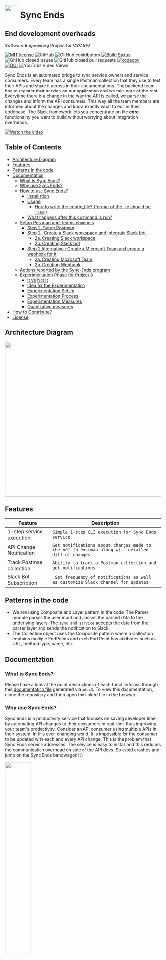# <img src="https://github.com/jaymodi98/Sync-Ends/blob/master/images/bot.png" height="42" width="42"/> Sync Ends

## End development overheads

Software Engineering Project for CSC 510

[![MIT license](https://img.shields.io/badge/License-MIT-blue.svg)](https://lbesson.mit-license.org/)
![GitHub](https://img.shields.io/badge/language-python-blue.svg)
![GitHub contributors](https://img.shields.io/github/contributors/jaymodi98/Sync-Ends)
[![Build Status](https://travis-ci.com/jaymodi98/Sync-Ends.svg?branch=master)](https://travis-ci.com/jaymodi98/Sync-Ends)
<br>
![GitHub closed issues](https://img.shields.io/github/issues-closed-raw/jaymodi98/Sync-Ends)
![GitHub closed pull requests](https://img.shields.io/github/issues-pr-closed/jaymodi98/Sync-Ends)
[![codecov](https://codecov.io/gh/jaymodi98/Sync-Ends/branch/master/graph/badge.svg?token=DP2AWTXOXL)](undefined)<br>
[![DOI](https://zenodo.org/badge/300105279.svg)](https://zenodo.org/badge/latestdoi/300105279)
![YouTube Video Views](https://img.shields.io/youtube/views/1Pd3Enj13m8?style=social)

Sync Ends is an automated bridge to sync service owners and service consumers. Every team has a single Postman collection that they use to test their APIs and share it across in their documentations. The backend team has to register their service on our application and we take care of the rest. Everytime there is a change in the way the API is called, we parse the changes and inform the API consumers. This way all the team members are informed about the changes and know exactly what to edit in their codebase. The Slack framework lets you concentrate on the **core** functionality you want to build without worrying about integration overheads.

[![Watch the video](https://github.com/jaymodi98/Sync-Ends/blob/master/images/screenshotpromo.png)](https://www.youtube.com/watch?v=1Pd3Enj13m8)

## Table of Contents
  * [Architecture Diagram](#architecture-diagram)
  * [Features](#features)
  * [Patterns in the code](#patterns-in-the-code)
  * [Documentation](#documentation)
    + [What is Sync Ends?](#what-is-sync-ends)
    + [Why use Sync Ends?](#why-use-sync-ends)
    + [How to use Sync Ends?](#how-to-use-sync-ends)
      - [Installation](#installation)
      - [Usage](#usage)
        * [How to write the config_file? (format of the file should be `.json`)](#how-to-write-the-config_file-format-of-the-file-should-be-json)
      - [What happens after this command is run?](#what-happens-after-this-command-is-run)
    + [Setup Postman and Teams channels](#setup-postman-and-teams-channels)
      - [Step 1 : Setup Postman](#step-1--setup-postman)
      - [Step 2 : Create a Slack workspace and integrate Slack bot](#step-2--create-a-slack-workspace-and-integrate-slack-bot)
        * [2a. Creating Slack workspace](#2a-creating-slack-workspace)
        * [2b. Creating Slack bot](#2b-creating-slack-bot)
      - [Step 2 Alternative : Create a Microsoft Team and create a webhook for it](#step-2-alternate--create-a-microsoft-team-and-create-a-webhook-for-it)
        * [2a. Creating Microsoft Team](#2a-creating-microsoft-team)
        * [2b. Creating Webhook](#2b-creating-webhook)
    + [Actions reported by the Sync-Ends program](#actions-reported-by-the-sync-ends-program)
    + [Experimentation Phase for Project 3](#experimentation-phase-for-project-3)
      - [It vs Not It](#it-vs-not-it)
      - [Idea for the Experimentation](#idea-for-the-experimentation)
      - [Experimentation SetUp](#experimentation-setup)
      - [Experimentation Process](#experimentation-process)
      - [Experimentation Measures](#experimentation-measures)
      - [Quantitative measures](#quantitative-measures)
  * [How to Contribute?](#how-to-contribute)
  * [License](#license)

## Architecture Diagram
<img src="https://github.com/jaymodi98/Sync-Ends/blob/master/images/architecture.PNG" height="500" width="800"/>

## Features
|Feature|Description  |
|--|--|
|1-step service execution |```Simple 1-step CLI execution for Sync Ends service```|
|API Change Notification  |```Get notifications about changes made to the API in Postman along with detailed diff of changes```|
|Track Postman collection | ```Ability to track a Postman collection and get notifications```|
|Slack Bot Subscription   |``` Set frequency of notifications as well as customize Slack channel for updates``` |

## Patterns in the code

- We are using Composite and Layer pattern in the code. The Parser module parses the user input and passes the parsed data to the underlying layers. The `sync end service` accepts the data from the parser layer and sends the notification to Slack.
- The Collection object uses the Composite pattern where a Collection contains multiple EndPoints and each End Point has attributes such as URL, method type, name, etc.

## Documentation
### What is Sync Ends?

Please have a look at the point descriptions of each function/class through this [documentation file](https://github.com/jaymodi98/Sync-Ends/blob/master/docs/src/index.html) generated via `pdoc3`. To view this documentation, clone the repository and then open the linked file in the browser.

### Why use Sync Ends?
Sync ends is a productivity service that focuses on saving developer time by automating API changes to their consumers in real-time thus improving your team's productivity. 
Consider an API consumer using multiple APIs in their system. In this ever-changing world, it is impossible for the consumer to be updated with each and every API change. This is the problem that Sync Ends service addresses. The service is easy to install and this reduces the communication overhead on side of the API devs. So avoid crashes and jump on the Sync Ends bandwagon! :)

<img src="https://github.com/jaymodi98/Sync-Ends/blob/master/src/meme.jpg" width=40% />

```Transcript(Hindi to English) - API can change anytime```

*Reference : Meme From TV Series [Mirzapur](https://www.google.com/search?q=mirzapur)*


### How to use Sync Ends?
#### Installation

Clone the repo from the GitHub

Run the following command from Directory that repo was cloned into
```
pip install -r requirements.txt
```


#### Usage

1. The package is primarily run through a CLI (single step) for ease of use.

Run the following command with required parameters.
```
python3 <path/to/main.py>  --config </path/to/your/local/config/file>
```
What is `--config`?
```
config - specifies the configuration file used by the Sync Ends service
```
##### How to write the config_file? (format of the file should be `.json`)
```
{
    "postman_api_key": "<a>",
    "slack_token": "<b>",
    "trigger_interval": <c>,
    "collections": [
        {
            "collection_name": "<d>",
            "slack_channel": "<e>",
            "microsoft_teams_webhook" : "<f>",
            "channel_type": "<g>",
            "sender_email": "<h>",
            "sender_pwd": "<i>",
            "recipient_email": "<j>"
        }
    ]
}
```
where,
- `a`: postman api key generated using steps shown in [postman setup section](#step-1--setup-postman)
- `b`: slack token generated using steps shown in [slack setup section](#step-2--create-a-slack-workspace-and-integrate-slack-bot)
- `c`: time (in seconds), after which application will periodically check for api changes
- `d`: collection name from postman collections
- `e`: slack channel in which notifications will be sent (must be a public channel)
- `f`: Microsoft teams channel webhook url [Teams setup section](#step-2-alternate--create-a-microsoft-team-and-create-a-webhook-for-it)
- `g`: string specifying which channel to send notifications to. (`slack`, `teams`, `email`, `slack_and_teams`, `slack_and_email`, `teams_and_email`, `all`)
- `h`: email address to send email notification from
- `i`: the app password generated for the senders gmail account [Application password setup section](#step-2-alternate--create-application-password-for-gmail-account)
- `j`: email address to send email notifications

In the case where you only wish to send notifications to a slack channel or teams chat the fields for the other type can be left as empty quotes.

Example for only slack:
    "microsoft_teams_webhook" : " "
would be put into the config file and the channel_type would be set to slack


#### What happens after this command is run?

This command is the entry point to a background process which fetches all the `Postman collections` using the `Postman API key` and posts a message through the `Slack bot token` configured in the `Slack channel` specified or to the `Webhook URL` for a teams chat. The background service fetches the Postman collections every `trigger interval` seconds. Since all of this happens **automatically** after running the CLI command, this means that developer on changing the API in the Postman does not have to worry about notifying any API consumers of the change. That magic is done by our bot :)

### Setup Postman and Teams channels
#### Step 1 : Setup Postman
1. Sign in to [Postman](https://identity.getpostman.com/login). You can use your existing postman account but since you will need to share API key and login credentials with the API Developer, *we suggest creating a new account*.
2. If you do not have any pre-exiting collections on Postman, create a sample/template collection or create a new blank API collection and add APIs to it.
3. To integrate with the Sync Ends service, a Postman API key is required. Generate API key by visiting this [page](https://web.postman.co/settings/me/api-keys).
4. Copy the generated API key. This is required during the time of execution of the service. Make sure you store it safely as you won't be able to view this any other time.

#### Step 2 : Create a Slack workspace and integrate Slack bot

##### 2a. Creating Slack workspace
1. Open https://slack.com/.
2. Provide your email ID. Select `Create New workspace`.
3. Check your email and enter the code to verify your email.
4. Provide your name and set a password.
5. Add some details to your workspace in the next page.
6. Provide a company name.
7. Workspace URL should be unique. Also remember this URL, this is what is used to login to your Slack instance.
8. Agree with the terms.
9. Skip the invite step.
10. You are up and running with your own instance of Slack.

##### 2b. Creating Slack bot
1. Open your `<workspace-URL>/apps` (the one you created above). For example, [https://test-visual.slack.com/apps](https://test-visual.slack.com/apps).
2. Search for bot in the search bar and select `Bots`.
3. In the Bots landing page, click on `Add configuration`.
4. Provide a Bot name. For example, `wolfpack-bot` and click on `Add Bot integration`.
5. In the `Setup instruction` page: `Copy and store the API Token`. For example, the token may look something like this: `xoxb-22672546-n1X9APk3D0tfksr81NJj6VAM`.
6. Save the Bot integration.

#### Step 2 alternate : Create a Microsoft Team and create a webhook for it

##### 2a. Creating Microsoft Team
1. Open https://teams.microsoft.com/.
2. Sign into your Microsoft Account
3. Create a new team to get API notifications at
4. Invite people who need to see those notifications to the Team
5. You have a working Microsoft Team

##### 2b. Creating webhook
1. Enter the Microsoft Team
2. Click on the three dots to the right of the channel that you wish to have API notifications sent to
3. Select Connectors
4. Search for Incoming Webhook and click add
5. Click configure on Incoming Webhook provide a name and click create
6. Coppy the URL provided and paste it into the webhook field in the confguration JSON file

#### Step 2 alternate : Create application password for gmail account
1. Go to your Google Account.
2. Select Security.
3. Under "Signing in to Google," select 2-Step Verification.
4. At the bottom of the page, select App passwords.
5. Enter a name that helps you remember where you'll use the app password.
6. Select Generate.

### Actions reported by the Sync-Ends program

* Adding a new API request to the collection
* Deleting a API from the collection
* Updating the name of an API
* Updating the URL of an API
* Updating the API method (GET, POST, etc.) of an API
* Updating the authentication method in the API
* Performing these steps quickly and in succession 

### Experimentation Phase for Project 3
Each experiment will involve 2 subjets:

* One person will act as API Developer
* 2nd person will act as API Consumer. (Also referred to as API Tester at some places)

In the experiment phase, we will be planning to evaluate the performance improvement of the API consumer (tester) in a rapidly developing environment. The experiment is planned to be run in pairs where one person will act as a developer and the other will act as an API consumer (tester).

* The job of the developer will be to change API schemas in Postman which mocks the behaviour that a change has been made in the serving of API in the actual codebase.
* The job of the tester will be to monitor these changes and note them down which mocks the behaviour that the API consumer is now aware that a change needs to be made in the codebase where this API is used.

#### It vs Not It
In the presence of our Sync Ends service, once the developer makes a change in the APIs in the Postman collection, the changes will be directly fetched from Postman and a Slack message will be sent in the channel with a detailed diff notifying the API consumer of this change.

In the absence of our service, the developer will have to manually notify changes to the API consumer and if the developer forgets to do so, the API consumer will be unaware of API changes and this would mock the fact that the API consumer will have a crash when their application tries to call the updated API with old parameters.

#### Idea for the Experimentation
The primary idea for the experiment is to provide the participants(lab rats) with a clear setup for interaction with the service. As we mentioned, the experiment is planned to be run in pairs. As a result, the team picking up this project will simply need to configure following things:

* A general Postman account with a single collection but multiple APIs. (steps)
  * The developer half of the lab rats will interact with this Postman account where they will change APIs and our Sync Ends service will take care of the rest.
  * The login credentials and api key of the postman account will need to shared with the API Developers. So please create an account(s) keeping that in mind.
* A Slack channel along with configuring a Slack Bot which interacts with our Sync Ends service. (steps)
  * For the tester half of lab rats, they will need to be added to this channel.

We leave it upto the team picking up this project to define whether they will add all pairs of participants in a common Slack channel or make multiple Slack channels for different experiments. The same goes for the Postman Collection part.

The experiment will have two phases. (1) A pair of people NOT using our system and performing the experiment (2) The same pair of people now using our system and performing the experiment. This would ensure that the same group of people who experienced the absence can now, hopefully, understand the importance of the Sync Ends service and can benefit from it.

To get an even better read on the effectiveness of the system, the roles of the developer and tester(API consumer) can be swapped and the experiment begin again so that both the lab rats can experience the halves and you can get a larger sample size to prove the validity of the observations.

Rest Assured, the Experimentation Setup section defines clear and precise steps to get done with the setup part. In our view and based on our own preliminary trial, it will be easier for the team to just make a single Postman collection from the sample collection schema provided and add lab rats to and remove them from a common Slack channel. However, the final say is left upto the team conducting this experiment.

#### Experimentation SetUp
As mentioned above, the team needs to setup 3 things for the experiment: (1) a Postman collection (2) a Slack channel (3) a config json.

The team will have to provide the config json file and a Postman account to each API developer so that they can:

change the API schemas in the collection
and the sync ends service which is run would parse the changes based on the parameters in the config file.
The API developer will only need to have Python installed as our package is hosted on PyPI and will be able to access Web Postman. In the presence of our system, the developer won't have to be added to any Slack channels as that is handled by our service. However, in the absence of our system, the developer will need to have some way to communicate with API consumer, probably Slack and hence would need to be added the Slack channel where the API consumer is also added.

The API consumer(tester) will only need to be added to the Slack channel and the tester's job is to simply identify changes in APIs through Slack messages or otherwise.

#### Experimentation Process
The experimentation process for developers consists of them performing roughly these tasks:

* Adding a new API request to the collection
* Deleting a API from the collection
* Updating the name of an API
* Updating the URL of an API
* Updating the API method (GET, POST, etc.) of an API
* Updating the authentication method in the API
* Performing these steps quickly and in succession
* The experimentation process for testers(API consumers) consists of them simply noting these changes in a spreadsheet that can be shared with them. Their primary job will be to note * what changed in the APIs in the presence and absence of our Sync Ends service.

#### Experimentation Measures
Throught the experiments, the teams can take following quantitative and qualitative measures:

#### Quantitative measures
These measures can be used to compare the results between environment with and without Sync Ends.

* Number of APIs changed by the developer
* Number of APIs added by the developer
* Number of APIs deleted by the developer
* Time taken by API consumer (tester) to identify these change/addition/deletion (In presence of the Sync Ends system v/s Without the system)
* Qualitative measures

Apart from quantitative measures, these qualititive measures can be taken to identify the performance of the system:
* How easy it is for API consumer to find the changes (In presence of the Sync Ends system v/s Without the system)
* Can the API consumer get occupied in his personal work and still get to know about the API changes quickly?

## Congratulations
### **You just saved yourself from unwanted crashes**
<img src="https://media.tenor.com/images/73cca45a93f91944b2c9fdd4b05c3c53/tenor.gif"/>

## How to Contribute?
Please take a look at our [CONTRIBUTING.md](https://github.com/jaymodi98/Sync-Ends/blob/master/CONTRIBUTING.md) where we provide instructions on contributing to the repo and help us in enhancing the product.

## License

This project is licensed under the MIT License.
